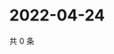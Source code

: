 # 2022-04-24

共 0 条

<!-- BEGIN WEIBO -->
<!-- 最后更新时间 Sun Apr 24 2022 07:00:47 GMT+0800 (China Standard Time) -->

<!-- END WEIBO -->
